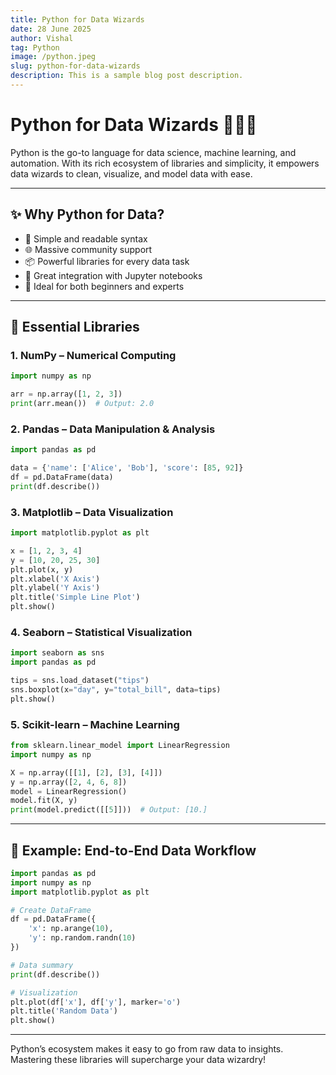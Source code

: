 ```yaml
---
title: Python for Data Wizards
date: 28 June 2025
author: Vishal
tag: Python
image: /python.jpeg
slug: python-for-data-wizards
description: This is a sample blog post description.
---
```


# Python for Data Wizards 🧙‍♂️🐍

Python is the go-to language for data science, machine learning, and automation. With its rich ecosystem of libraries and simplicity, it empowers data wizards to clean, visualize, and model data with ease.

---

## ✨ Why Python for Data?

- 🧾 Simple and readable syntax
- 🌐 Massive community support
- 📦 Powerful libraries for every data task
- 🧪 Great integration with Jupyter notebooks
- 🎯 Ideal for both beginners and experts

---

## 🧰 Essential Libraries

### 1. **NumPy** – Numerical Computing

```python showLineNumbers  {1-2}
import numpy as np

arr = np.array([1, 2, 3])
print(arr.mean())  # Output: 2.0
```

### 2. **Pandas** – Data Manipulation & Analysis

```python showLineNumbers
import pandas as pd

data = {'name': ['Alice', 'Bob'], 'score': [85, 92]}
df = pd.DataFrame(data)
print(df.describe())
```

### 3. **Matplotlib** – Data Visualization

```python showLineNumbers  {1}
import matplotlib.pyplot as plt

x = [1, 2, 3, 4]
y = [10, 20, 25, 30]
plt.plot(x, y)
plt.xlabel('X Axis')
plt.ylabel('Y Axis')
plt.title('Simple Line Plot')
plt.show()
```

### 4. **Seaborn** – Statistical Visualization

```python showLineNumbers  {2-5}
import seaborn as sns
import pandas as pd

tips = sns.load_dataset("tips")
sns.boxplot(x="day", y="total_bill", data=tips)
plt.show()
```

### 5. **Scikit-learn** – Machine Learning

```python showLineNumbers
from sklearn.linear_model import LinearRegression
import numpy as np

X = np.array([[1], [2], [3], [4]])
y = np.array([2, 4, 6, 8])
model = LinearRegression()
model.fit(X, y)
print(model.predict([[5]]))  # Output: [10.]
```

---

## 🚀 Example: End-to-End Data Workflow

```python showLineNumbers
import pandas as pd
import numpy as np
import matplotlib.pyplot as plt

# Create DataFrame
df = pd.DataFrame({
    'x': np.arange(10),
    'y': np.random.randn(10)
})

# Data summary
print(df.describe())

# Visualization
plt.plot(df['x'], df['y'], marker='o')
plt.title('Random Data')
plt.show()
```

---

Python’s ecosystem makes it easy to go from raw data to insights. Mastering these libraries will supercharge your data wizardry!

